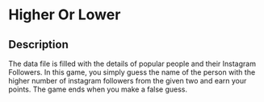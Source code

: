 # Higher Or Lower

## Description
The data file is filled with the details of popular people and their Instagram Followers. In this game, you simply guess the name of the person with
the higher number of instagram followers from the given two and earn your points. The game ends when you make a false guess.
